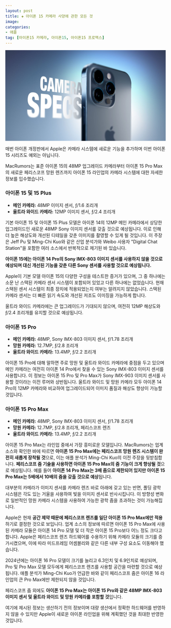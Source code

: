 ```yaml
---
layout: post  
title: ✚ 아이폰 15 카메라 사양에 관한 모든 것
image: 
categories:
- 애플
tag: [아이폰15 카메라, 아이폰15, 아이폰15 프로맥스]
---
```


<div class="markdown-image">
<img src="/assets/article_images/2023-09-06-iphone15-camera/1.jpg" alt="" align="middle"/> </div>


<p class="drop-korean">
매번 아이폰 개정판에서 Apple은 카메라 시스템에 새로운 기능을 추가하며 이번 아이폰 15 시리즈도 예외는 아닙니다.
</p>

MacRumors는 표준 아이폰 15의 48MP 업그레이드 카메라부터 아이폰 15 Pro Max의 새로운 페리스코프 망원 렌즈까지 아이폰 15 라인업의 카메라 시스템에 대한 자세한 정보를 입수했습니다.

### 아이폰 15 및 15 Plus

* **메인 카메라:** 48MP 이미지 센서, ƒ/1.6 조리개
* **울트라 와이드 카메라:** 12MP 이미지 센서, ƒ/2.4 조리개

기본 아이폰 15 및 아이폰 15 Plus 모델은 아이폰 14의 12MP 메인 카메라에서 상당한 업그레이드인 새로운 48MP Sony 이미지 센서를 갖출 것으로 예상됩니다. 이로 인해 더 높은 해상도와 개선된 디테일을 갖춘 이미지를 촬영할 수 있게 될 것입니다. 이 주장은 Jeff Pu 및 Ming-Chi Kuo와 같은 산업 분석가와 Weibo 사용자 "Digital Chat Station"을 포함한 여러 소스에서 반복적으로 제기된 바 있습니다.

**아이폰 15에는 아이폰 14 Pro의 Sony IMX-803 이미지 센서를 사용하지 않을 것으로 예상되며 대신 개선된 기능을 갖춘 다른 Sony 센서를 사용할 것으로 예상됩니다.**

Apple이 기본 모델 아이폰 15의 다양한 구성을 테스트한 증거가 있으며, 그 중 하나에는 소문 난 스택된 카메라 센서 시스템이 포함되어 있었고 다른 하나에는 없었습니다. 현재 스택된 센서 시스템이 최종 장치에 적용되었는지 여부는 알려지지 않았습니다. 스택된 카메라 센서는 더 빠른 읽기 속도와 개선된 저조도 이미징을 가능하게 합니다.

울트라 와이드 카메라에는 큰 업그레이드가 기대되지 않으며, 여전히 12MP 해상도와 ƒ/2.4 조리개를 유지할 것으로 예상됩니다.

### 아이폰 15 Pro

* **메인 카메라:** 48MP, Sony IMX-803 이미지 센서, ƒ/1.78 조리개
* **망원 카메라:** 12.7MP, ƒ/2.8 조리개
* **울트라 와이드 카메라:** 13.4MP, ƒ/2.2 조리개

아이폰 15 Pro에 대해 말하면 주로 망원 및 울트라 와이드 카메라에 중점을 두고 있으며 메인 카메라는 여전히 아이폰 14 Pro에서 찾을 수 있는 Sony IMX-803 이미지 센서를 사용합니다. 이 정보는 아이폰 15 Pro 및 Pro Max가 Sony IMX-903 이미지 센서를 사용할 것이라는 이전 루머와 상반됩니다. 울트라 와이드 및 망원 카메라 모두 아이폰 14 Pro의 12MP 카메라와 비교하여 업그레이드되어 이미지 품질과 해상도 향상이 가능할 것입니다.

### 아이폰 15 Pro Max

* **메인 카메라:** 48MP, Sony IMX-803 이미지 센서, ƒ/1.78 조리개
* **망원 카메라:** 12.7MP, ƒ/2.8 조리개, 페리스코프 렌즈
* **울트라 와이드 카메라:** 13.4MP, ƒ/2.2 조리개

아이폰 15 Pro Max는 라인업 중에서 가장 흥미로운 모델입니다. MacRumors는 업계 소스와 확인한 바에 따르면 **아이폰 15 Pro Max에는 페리스코프 망원 렌즈 시스템이 완전히 새롭게 장착될 것**으로, 이는 애플 분석가 Ming-Chi Kuo의 이전 주장을 뒷받침합니다. **페리스코프 줌 기술을 사용하면 아이폰 15 Pro Max의 줌 기능이 크게 향상될 것**으로 예상됩니다. 예를 들어 **아이폰 14 Pro Max는 3배 줌으로 제한되어 있지만 아이폰 15 Pro Max는 5배에서 10배의 줌을 갖출 것으로 예상**됩니다.

대부분의 카메라가 이미지 센서를 카메라 렌즈 바로 아래에 갖고 있는 반면, 폴딩 광학 시스템은 각도 있는 거울을 사용하여 빛을 이미지 센서로 반사시킵니다. 이 방향성 변화로 일반적인 망원 카메라 시스템을 사용하여 가능한 광학 줌을 초과하는 것이 가능해집니다.

Apple은 현재 **공간 제약 때문에 페리스코프 렌즈를 일단 아이폰 15 Pro Max에만 적용**하기로 결정한 것으로 보입니다. 업계 소스의 정보에 따르면 아이폰 15 Pro Max에 사용된 카메라 모듈은 아이폰 14 Pro 모델 및 더 작은 아이폰 15 Pro보다 어느 정도 크다고 합니다. Apple은 페리스코프 렌즈 하드웨어를 수용하기 위해 카메라 모듈의 크기를 증가시켰으며, 이에 따라 미드프레임 어셈블리와 같은 다른 내부 구성 요소도 이동해야 했습니다.

2024년에는 아이폰 16 Pro 모델이 크기를 늘리고 6.3인치 및 6.9인치로 예상되며, Pro 및 Pro Max 모델 모두에게 페리스코프 렌즈를 사용할 공간을 마련할 것으로 예상됩니다. 애플 분석가 Ming-Chi Kuo가 언급한 바와 같이 페리스코프 줌은 아이폰 16 라인업의 큰 Pro Max에만 제한되지 않을 것입니다.

페리스코프 줌 외에도 **아이폰 15 Pro Max는 아이폰 15 Pro와 같은 48MP IMX-803 이미지 센서 및 울트라 와이드 및 망원 카메라를 포함할 것**입니다.

여기에 제시된 정보는 생산하기 전의 정보이며 대량 생산에서 정확한 하드웨어를 반영하지 않을 수 있지만 Apple이 새로운 아이폰 라인업을 위해 계획했던 것을 최대한 반영한 것입니다.
